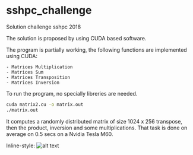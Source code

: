# sshpc_challenge
Solution challenge sshpc 2018

The solution is proposed by using CUDA based software.

The program is partially working, the following functions are implemented using CUDA:

    - Matrices Multiplication 
    - Matrices Sum
    - Matrices Transposition
    - Matrices Inversion
To run the program, no specially libreries are needed.
```bash
cuda matrix2.cu -o matrix.out
./matrix.out
```

It computes a randomly distributed matrix of size 1024 x 256 transpose, then the product, inversion and some multiplications. That task is done on average on 0.5 secs on a Nvidia Tesla M60. 

Inline-style: 
![alt text](https://github.com/jmsevillam/1.png "Example")
